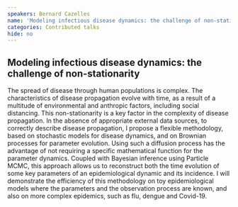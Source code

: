 ```yaml
---
speakers: Bernard Cazelles
name: 'Modeling infectious disease dynamics: the challenge of non-stationarity'
categories: Contributed talks
hide: no
---
```


## Modeling infectious disease dynamics: the challenge of non-stationarity

The spread of disease through human populations is complex. The characteristics of disease propagation evolve with time, as a result of a multitude of environmental and anthropic factors, including social distancing. This non-stationarity is a key factor in the complexity of disease propagation. 
 In the absence of appropriate external data sources, to correctly describe disease propagation, I propose a flexible methodology, based on stochastic models for disease dynamics, and on Brownian processes for parameter evolution. Using such a diffusion process has the advantage of not requiring a specific mathematical function for the parameter dynamics. Coupled with Bayesian inference using Particle MCMC, this approach allows us to reconstruct both the time evolution of some key parameters of an epidemiological dynamic and its incidence. 
 I will demonstrate the efficiency of this methodology on toy epidemiological models where the parameters and the observation process are known, and also on more complex epidemics, such as flu, dengue and Covid-19.


